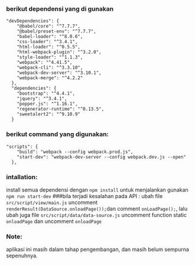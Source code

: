 ### berikut dependensi yang di gunakan
```
"devDependencies": {
    "@babel/core": "^7.7.7",
    "@babel/preset-env": "^7.7.7",
    "babel-loader": "^8.0.6",
    "css-loader": "^3.4.1",
    "html-loader": "^0.5.5",
    "html-webpack-plugin": "^3.2.0",
    "style-loader": "^1.1.3",
    "webpack": "^4.41.5",
    "webpack-cli": "^3.3.10",
    "webpack-dev-server": "^3.10.1",
    "webpack-merge": "^4.2.2"
  },
  "dependencies": {
    "bootstrap": "^4.4.1",
    "jquery": "^3.4.1",
    "popper.js": "^1.16.1",
    "regenerator-runtime": "^0.13.5",
    "sweetalert2": "^9.10.9"
  }
```
### berikut command yang digunakan:
```
"scripts": {
    "build": "webpack --config webpack.prod.js",
    "start-dev": "webpack-dev-server --config webpack.dev.js --open"
  },
```
### intallation:
install semua dependensi dengan `npm install`
untuk menjalankan gunakan `npm run start-dev`
###bila terjadi kesalahan pada API :
ubah file ``src/script/view/main.js`` 
uncomment `renderResult(DataSource.onloadPage());`dan comment `onLoadPage();`,
lalu ubah juga file ``src/script/data/data-source.js``
uncomment function static `onloadPage` dan uncomment `onloadPage`
### Note:
aplikasi ini masih dalam tahap pengembangan, dan masih belum sempurna sepenuhnya.

